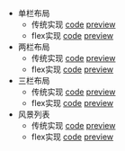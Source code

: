 - 单栏布局  
    - 传统实现 [code](./单栏布局/custom.html) [preview](https://mamba-hui.github.io/timeMichine/pageLayout/单栏布局/custom.html) 
    - flex实现 [code](./单栏布局/flex.html) [preview](https://mamba-hui.github.io/timeMichine/pageLayout/单栏布局/flex.html) 
- 两栏布局  
    - 传统实现 [code](./两栏布局/custom.html) [preview](https://mamba-hui.github.io/timeMichine/pageLayout/两栏布局/custom.html) 
    - flex实现 [code](./两栏布局/flex.html) [preview](https://mamba-hui.github.io/timeMichine/pageLayout/两栏布局/flex.html) 
- 三栏布局  
    - 传统实现 [code](./三栏布局/custom.html) [preview](https://mamba-hui.github.io/timeMichine/pageLayout/三栏布局/custom.html) 
    - flex实现 [code](./三栏布局/flex.html) [preview](https://mamba-hui.github.io/timeMichine/pageLayout/三栏布局/flex.html) 
- 风景列表  
    - 传统实现 [code](./风景列表/custom.html) [preview](https://mamba-hui.github.io/timeMichine/pageLayout/风景列表/custom.html) 
    - flex实现 [code](./风景列表/flex.html) [preview](https://mamba-hui.github.io/timeMichine/pageLayout/风景列表/flex.html) 
